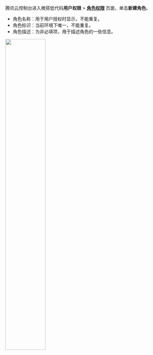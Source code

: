 腾讯云控制台进入微搭低代码**用户权限** > [**角色权限**](https://console.cloud.tencent.com/lowcode/permission/role) 页面，单击**新建角色**。
- 角色名称：用于用户授权时显示，不能重复。
- 角色标识：当前环境下唯一，不能重复。
- 角色描述：为非必填项，用于描述角色的一些信息。

<img src = "https://main.qcloudimg.com/raw/1fc0c005b8bc2e54044ae7b61e0c6e0d.png" style="width: 50%">
